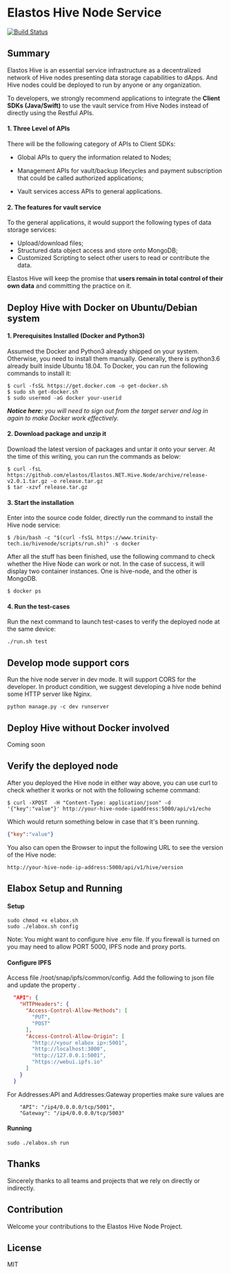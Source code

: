 Elastos Hive Node Service
===========================
[![Build Status](https://travis-ci.com/elastos/Elastos.NET.Hive.Node.svg?token=Jzerup7zXNsvF2i32hZN&branch=master)](https://travis-ci.com/elastos/Elastos.NET.Hive.Node)

## Summary

Elastos Hive is an essential service infrastructure as a decentralized network of Hive nodes presenting data storage capabilities to dApps. And Hive nodes could be deployed to run by anyone or any organization.

To developers, we strongly recommend applications to integrate the **Client SDKs (Java/Swift)** to use the vault service from Hive Nodes instead of directly using the Restful APIs.

#### 1. Three Level of APIs 

There will be the following category of APIs to Client SDKs:
  - Global APIs to query the information related to Nodes;

  - Management APIs for vault/backup lifecycles and payment subscription that could be called authorized applications;

  - Vault services access APIs to general applications.

#### 2. The features for vault service

To the general applications, it would support the following types of data storage services:
- Upload/download files;
- Structured data object access and store onto MongoDB;
- Customized Scripting to select other users to read or contribute the data.

Elastos Hive will keep the promise that **users remain in total control of their own data** and committing the practice on it.

## Deploy Hive with Docker on Ubuntu/Debian system

#### 1. Prerequisites Installed (Docker and Python3)
Assumed the Docker and Python3 already shipped on your system. Otherwise, you need to install them manually. Generally, there is python3.6 already built inside Ubuntu 18.04.  To Docker, you can run the following commands to install it:

```shell
$ curl -fsSL https://get.docker.com -o get-docker.sh
$ sudo sh get-docker.sh
$ sudo usermod -aG docker your-userid
```
***Notice here:*** *you will need to sign out from the target server and log in again to make Docker work effectively.*

#### 2. Download package and unzip it
Download the latest version of packages and untar it onto your server. At the time of this writing, you can run the commands as below:

```shell
$ curl -fsL https://github.com/elastos/Elastos.NET.Hive.Node/archive/release-v2.0.1.tar.gz -o release.tar.gz
$ tar -xzvf release.tar.gz 
```
#### 3. Start the installation
Enter into the source code folder, directly run the command to install the Hive node service:

```shell
$ /bin/bash -c "$(curl -fsSL https://www.trinity-tech.io/hivenode/scripts/run.sh)" -s docker
```
After all the stuff has been finished, use the following command to check whether the Hive Node can work or not.  In the case of success, it will display two container instances. One is hive-node, and the other is MongoDB.
```shell
$ docker ps
```
#### 4. Run the test-cases
Run the next command to launch test-cases to verify the deployed node at the same device:

```shell
./run.sh test
```

## Develop mode support cors
Run the hive node server in dev mode. It will support CORS for the developer.
In product condition, we suggest developing a hive node behind some HTTP server like Nginx.

```shell
python manage.py -c dev runserver
```

## Deploy Hive without Docker involved
Coming soon



## Verify the deployed node

After you deployed the Hive node in either way above, you can use curl to check whether it works or not with the following scheme command:

```shell
$ curl -XPOST  -H "Content-Type: application/json" -d '{"key":"value"}' http://your-hive-node-ipaddress:5000/api/v1/echo
```
Which would return something below in case that it's been running.
```json
{"key":"value"}
```
You also can open the Browser to input the following URL to see the version of the Hive node:
```http
http://your-hive-node-ip-address:5000/api/v1/hive/version
```

## Elabox Setup and Running
#### Setup
```
sudo chmod +x elabox.sh
sudo ./elabox.sh config
```
Note: You might want to configure hive .env file. If you firewall is turned on you may need to allow PORT 5000, IPFS node and proxy ports.
#### Configure IPFS
Access file /root/snap/ipfs/common/config.
Add the following to json file and update the property <your elabox ip>.
```json
  "API": {
    "HTTPHeaders": {
      "Access-Control-Allow-Methods": [
        "PUT",
        "POST"
      ],
      "Access-Control-Allow-Origin": [
        "http://<your elabox ip>:5001",
        "http://localhost:3000",
        "http://127.0.0.1:5001",
        "https://webui.ipfs.io"
      ]
    }
  }
```
For Addresses:API and  Addresses:Gateway properties make sure values are
```
    "API": "/ip4/0.0.0.0/tcp/5001",
    "Gateway": "/ip4/0.0.0.0/tcp/5003"
```
#### Running
```
sudo ./elabox.sh run
```
## Thanks

Sincerely thanks to all teams and projects that we rely on directly or indirectly.
## Contribution
Welcome your contributions to the Elastos Hive Node Project.
## License
MIT

